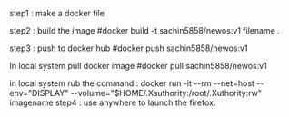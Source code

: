 step1 : make a docker file

step2 : build the image
#docker build -t sachin5858/newos:v1 filename .

step3 : push to docker hub
#docker push sachin5858/newos:v1 

In local system pull docker image
#docker pull sachin5858/newos:v1


in local system rub the command : docker run -it --rm --net=host --env="DISPLAY" --volume="$HOME/.Xauthority:/root/.Xuthority:rw" imagename step4 : use anywhere to launch the firefox.

